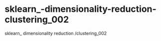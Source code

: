 # sklearn_-dimensionality-reduction-clustering_002
sklearn_ dimensionality reduction /clustering_002
